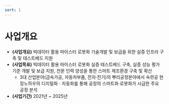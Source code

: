 ```yaml
---
sort: 1
---
```


# 사업개요
- **(사업개요)** 빅데이터 활용 마이스터 로봇화 기술개발 및 보급을 위한 실증 인프라 구축 및 테스트베드 지원
- **(사업목표)** 빅데이터 활용 마이스터 로봇화 실증 테스트베드 구축, 실증 성능 평가 기준 개발 및 보급 지원, 전문 인력 양성을 통한 스마트 제조환경 구축 및 확산  
  - 3대 산업분야(금속가공, 자동차부품, 전자‧전기)의 뿌리공정분야에서 숙련공 현장노하우의 디지털화ㆍ자동화를 통해 공정의 스마트화‧로봇화가 시급한 주요 공정 분석 
- **(사업기간)** 2021년 ~ 2025년